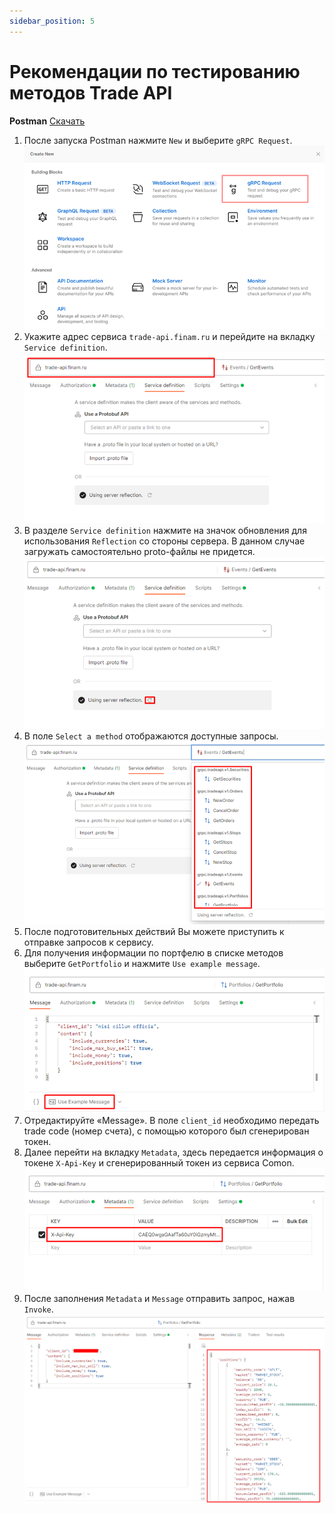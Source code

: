 ```yaml
---
sidebar_position: 5
---
```


# Рекомендации по тестированию методов Trade API

**Postman** [Скачать](https://www.postman.com/downloads/?utm_source=postman-home)

1. После запуска Postman нажмите `New` и выберите `gRPC Request`.
   ![Шаг_1](img/img_1.png)
2. Укажите адрес сервиса `trade-api.finam.ru` и перейдите на вкладку `Service definition`.
   ![Шаг_2](img/img_2.png)
3. В разделе `Service definition` нажмите на значок обновления для использования `Reflection` со стороны сервера. В
   данном случае загружать самостоятельно proto-файлы не придется.
   ![Шаг_3](img/img_3.png)
4. В поле `Select a method` отображаются доступные запросы.
   ![Шаг_4](img/img_4.png)
5. После подготовительных действий Вы можете приступить к отправке запросов к сервису.
6. Для получения информации по портфелю в списке методов выберите `GetPortfolio` и нажмите `Use example message`.
   ![Шаг_6](img/img_5.png)
7. Отредактируйте «Message». В поле `client_id` необходимо передать trade code (номер счета), с помощью которого был
   сгенерирован токен.
8. Далее перейти на вкладку `Metadata`, здесь передается информация о токене
   `X-Api-Key` и сгенерированный токен из сервиса Comon.
   ![Шаг_8](img/img_6.png)
9. После заполнения `Metadata` и `Message` отправить запрос, нажав `Invoke`.
   ![Шаг_9](img/img_7.png)
